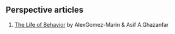 ## Perspective articles

1. [The Life of Behavior](https://www.sciencedirect.com/science/article/pii/S0896627319307901) by AlexGomez-Marin & Asif A.Ghazanfar



